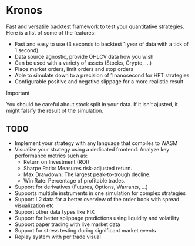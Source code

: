 # Kronos

Fast and versatile backtest framework to test your quantitative strategies. Here is a list of some of the features:

- Fast and easy to use (3 seconds to backtest 1 year of data with a tick of 1 second)
- Data source agnostic, provide OHLCV data how you wish
- Can be used with a variety of assets (Stocks, Crypto, ...)
- Place market orders, limit orders and stop orders
- Able to simulate down to a precision of 1 nanosecond for HFT strategies
- Configurable positive and negative slippage for a more realistic result

> [!IMPORTANT]
> You should be careful about stock split in your data. If it isn't ajusted, it might falsify the result of the simulation.

## TODO

- Implement your strategy with any language that compiles to WASM
- Visualize your strategy using a dedicated frontend. Analyze key performance metrics such as:
  - Return on Investment (ROI)
  - Sharpe Ratio: Measures risk-adjusted return.
  - Max Drawdown: The largest peak-to-trough decline.
  - Win Rate: Percentage of profitable trades.
- Support for derivatives (Futures, Options, Warrants, ...)
- Supports multiple instruments in one simulation for complex strategies
- Support L2 data for a better overview of the order book with spread visualization etc
- Support other data types like FIX
- Support for better splippage predictions using liquidity and volatility
- Support paper trading with live market data
- Support for stress testing during significant market events
- Replay system with per trade visual
